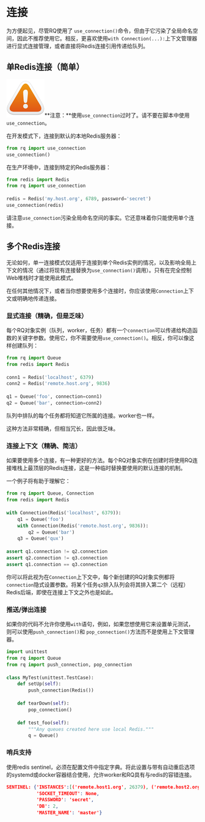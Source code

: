 # 连接

为方便起见，尽管RQ使用了 `use_connection()`命令，但由于它污染了全局命名空间，因此不推荐使用它。相反，更喜欢使用`with Connection(...):`上下文管理器进行显式连接管理，或者直接将Redis连接引用传递给队列。

## 单Redis连接（简单）

![img](./assets/warning.png)**注意：**使用`use_connection`过时了。请不要在脚本中使用`use_connection`。

在开发模式下，连接到默认的本地Redis服务器：

```python
from rq import use_connection
use_connection()
```

在生产环境中，连接到特定的Redis服务器：

```python
from redis import Redis
from rq import use_connection

redis = Redis('my.host.org', 6789, password='secret')
use_connection(redis)
```

请注意`use_connection`污染全局命名空间的事实。它还意味着你只能使用单个连接。

## 多个Redis连接

无论如何，单一连接模式仅适用于连接到单个Redis实例的情况，以及影响全局上下文的情况（通过将现有连接替换为`use_connection()`调用）。只有在完全控制Web堆栈时才能使用此模式。

在任何其他情况下，或者当你想要使用多个连接时，你应该使用`Connection`上下文或明确地传递连接。

### 显式连接（精确，但是乏味）

每个RQ对象实例（队列，worker，任务）都有一个`connection`可以传递给构造函数的关键字参数。使用它，你不需要使用`use_connection()`。相反，你可以像这样创建队列：

```python
from rq import Queue
from redis import Redis

conn1 = Redis('localhost', 6379)
conn2 = Redis('remote.host.org', 9836)

q1 = Queue('foo', connection=conn1)
q2 = Queue('bar', connection=conn2)
```

队列中排队的每个任务都将知道它所属的连接。worker也一样。

这种方法非常精确，但相当冗长，因此很乏味。

### 连接上下文（精确、简洁）

如果要使用多个连接，有一种更好的方法。每个RQ对象实例在创建时将使用RQ连接堆栈上最顶层的Redis连接，这是一种临时替换要使用的默认连接的机制。

一个例子将有助于理解它：

```python
from rq import Queue, Connection
from redis import Redis

with Connection(Redis('localhost', 6379)):
    q1 = Queue('foo')
    with Connection(Redis('remote.host.org', 9836)):
        q2 = Queue('bar')
    q3 = Queue('qux')

assert q1.connection != q2.connection
assert q2.connection != q3.connection
assert q1.connection == q3.connection
```

你可以将此视为在`Connection`上下文中，每个新创建的RQ对象实例都将`connection`隐式设置参数。将某个任务`q2`排入队列会将其排入第二个（远程）Redis后端，即使在连接上下文之外也是如此。

### 推送/弹出连接

如果你的代码不允许你使用`with`语句，例如，如果您想使用它来设置单元测试，则可以使用`push_connection()`和 `pop_connection()`方法而不是使用上下文管理器。

```python
import unittest
from rq import Queue
from rq import push_connection, pop_connection

class MyTest(unittest.TestCase):
    def setUp(self):
        push_connection(Redis())

    def tearDown(self):
        pop_connection()

    def test_foo(self):
        """Any queues created here use local Redis."""
        q = Queue()
```

### 哨兵支持

使用redis sentinel，必须在配置文件中指定字典。将此设置与带有自动重启选项的systemd或docker容器结合使用，允许worker和RQ具有与redis的容错连接。

```json
SENTINEL: {'INSTANCES':[('remote.host1.org', 26379), ('remote.host2.org', 26379), ('remote.host3.org', 26379)],
           'SOCKET_TIMEOUT': None,
           'PASSWORD': 'secret',
           'DB': 2,
           'MASTER_NAME': 'master'}
```